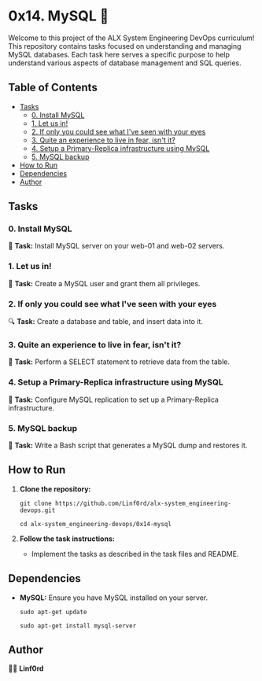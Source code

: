 
# 0x14. MySQL 💾

Welcome to this project of the ALX System Engineering DevOps curriculum! This repository contains tasks focused on understanding and managing MySQL databases. Each task here serves a specific purpose to help understand various aspects of database management and SQL queries.

## Table of Contents

-   [Tasks](#tasks)
    -   [0. Install MySQL](#0-install-mysql)
    -   [1. Let us in!](#1-let-us-in)
    -   [2. If only you could see what I've seen with your eyes](#2-if-only-you-could-see-what-ive-seen-with-your-eyes)
    -   [3. Quite an experience to live in fear, isn't it?](#3-quite-an-experience-to-live-in-fear-isnt-it)
    -   [4. Setup a Primary-Replica infrastructure using MySQL](#4-setup-a-primary-replica-infrastructure-using-mysql)
    -   [5. MySQL backup](#5-mysql-backup)
-   [How to Run](#how-to-run)
-   [Dependencies](#dependencies)
-   [Author](#author)

## Tasks

### 0. Install MySQL

💾 **Task:** Install MySQL server on your web-01 and web-02 servers.

### 1. Let us in!

🔐 **Task:** Create a MySQL user and grant them all privileges.

### 2. If only you could see what I've seen with your eyes

🔍 **Task:** Create a database and table, and insert data into it.

### 3. Quite an experience to live in fear, isn't it?

🔄 **Task:** Perform a SELECT statement to retrieve data from the table.

### 4. Setup a Primary-Replica infrastructure using MySQL

🔧 **Task:** Configure MySQL replication to set up a Primary-Replica infrastructure.

### 5. MySQL backup

💾 **Task:** Write a Bash script that generates a MySQL dump and restores it.

## How to Run

1.  **Clone the repository:**
    
    `git clone https://github.com/Linf0rd/alx-system_engineering-devops.git`
    
    `cd alx-system_engineering-devops/0x14-mysql` 
    
2.  **Follow the task instructions:**
    
    -   Implement the tasks as described in the task files and README.

## Dependencies

-   **MySQL:**  Ensure you have MySQL installed on your server.
        
    `sudo apt-get update`
    
    `sudo apt-get install mysql-server` 
    

## Author

👨‍💻 **Linf0rd**